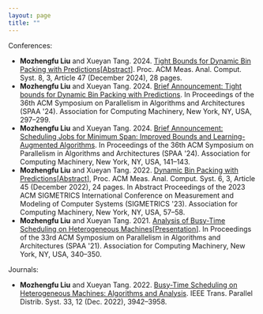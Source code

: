 ```yaml
---
layout: page
title: ""
---
```

Conferences:

<ul>
  <li> <b>Mozhengfu Liu</b> and Xueyan Tang. 2024. <a href="[https://dl.acm.org/doi/10.1145/3570605?cid=99659784263](https://dl.acm.org/doi/10.1145/3700437?cid=99659784263)">Tight Bounds for Dynamic Bin Packing with Predictions</a>[<a href="">Abstract</a>]. Proc. ACM Meas. Anal. Comput. Syst. 8, 3, Article 47 (December 2024), 28 pages. 
  <li> <b>Mozhengfu Liu</b> and Xueyan Tang. 2024. <a href="https://dl.acm.org/doi/10.1145/3626183.3660271?cid=99659784263">Brief Announcement: Tight bounds for Dynamic Bin Packing with Predictions</a>. In Proceedings of the 36th ACM Symposium on Parallelism in Algorithms and Architectures (SPAA '24). Association for Computing Machinery, New York, NY, USA, 297–299. </li>
  <li> <b>Mozhengfu Liu</b> and Xueyan Tang. 2024. <a href="https://dl.acm.org/doi/10.1145/3626183.3660263?cid=99659784263">Brief Announcement: Scheduling Jobs for Minimum Span: Improved Bounds and Learning-Augmented Algorithms</a>. In Proceedings of the 36th ACM Symposium on Parallelism in Algorithms and Architectures (SPAA '24). Association for Computing Machinery, New York, NY, USA, 141–143. </li>
  <li> <b>Mozhengfu Liu</b> and Xueyan Tang. 2022. <a href="https://dl.acm.org/doi/10.1145/3570605?cid=99659784263">Dynamic Bin Packing with Predictions</a>[<a href="https://dl.acm.org/doi/10.1145/3578338.3593538?cid=99659784263">Abstract</a>], Proc. ACM Meas. Anal. Comput. Syst. 6, 3, Article 45 (December 2022), 24 pages. In Abstract Proceedings of the 2023 ACM SIGMETRICS International Conference on Measurement and Modeling of Computer Systems (SIGMETRICS '23). Association for Computing Machinery, New York, NY, USA, 57–58.</li>
  <li> <b>Mozhengfu Liu</b> and Xueyan Tang. 2021. <a href="https://dl.acm.org/doi/10.1145/3409964.3461795?cid=99659784263">Analysis of Busy-Time Scheduling on Heterogeneous Machines</a>[<a href="https://www.youtube.com/watch?v=f3FDzhTZvl0">Presentation</a>]. In Proceedings of the 33rd ACM Symposium on Parallelism in Algorithms and Architectures (SPAA '21). Association for Computing Machinery, New York, NY, USA, 340–350. </li>
</ul>

Journals:

<ul>
  <li> <b>Mozhengfu Liu</b> and Xueyan Tang. 2022. <a href="/publication/tpds2022.pdf">Busy-Time Scheduling on Heterogeneous Machines: Algorithms and Analysis</a>. IEEE Trans. Parallel Distrib. Syst. 33, 12 (Dec. 2022), 3942–3958. </li>
</ul>

